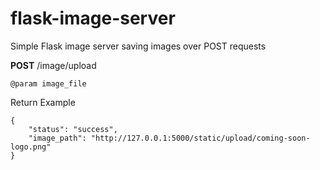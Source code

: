 # flask-image-server
Simple Flask image server saving images over POST requests

**POST** /image/upload
````
@param image_file 
````
Return Example
````
{
    "status": "success",
    "image_path": "http://127.0.0.1:5000/static/upload/coming-soon-logo.png"
}
````